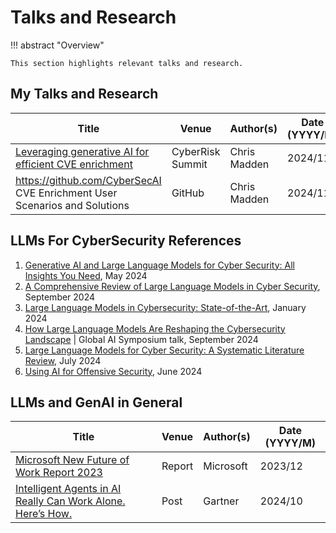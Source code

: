 # Talks and Research

!!! abstract "Overview"
    
    This section highlights relevant talks and research.



## My Talks and Research

| **Title**                                                                                        | **Venue**           | **Author(s)** | **Date** (YYYY/M) |
|--------------------------------------------------------------------------------------------------|---------------------|---------------|-------------------|
| [Leveraging generative AI for efficient CVE enrichment](https://www.youtube.com/watch?v=XBjLAJsm5LA)  | CyberRisk Summit           | Chris Madden  | 2024/11            |
| https://github.com/CyberSecAI CVE Enrichment User Scenarios and Solutions | GitHub   |      Chris Madden  | 2024/11           |



## LLMs For CyberSecurity References
1. [Generative AI and Large Language Models for Cyber Security: All Insights You Need](https://arxiv.org/pdf/2405.12750), May 2024
2. [A Comprehensive Review of Large Language Models in Cyber Security](https://www.researchgate.net/publication/384500263_A_Comprehensive_Review_of_Large_Language_Models_in_Cyber_Security), September 2024 
3. [Large Language Models in Cybersecurity: State-of-the-Art](https://arxiv.org/pdf/2402.00891), January 2024
4. [How Large Language Models Are Reshaping the Cybersecurity Landscape](https://elie.net/talk/ai-for-cybersecurity-get-started-today) | Global AI Symposium talk, September 2024
5. [Large Language Models for Cyber Security: A Systematic Literature Review](https://arxiv.org/pdf/2405.04760), July 2024
6. [Using AI for Offensive Security](https://cloudsecurityalliance.org/artifacts/using-ai-for-offensive-security), June 2024 



## LLMs and GenAI in General


| **Title**                                                                                        | **Venue**           | **Author(s)** | **Date** (YYYY/M) |
|--------------------------------------------------------------------------------------------------|---------------------|---------------|-------------------|
| [Microsoft New Future of Work Report 2023](https://www.microsoft.com/en-us/research/uploads/prod/2023/12/NFWReport2023_v5.pdf) | Report         | Microsoft  | 2023/12            |
| [Intelligent Agents in AI Really Can Work Alone. Here’s How.](https://www.gartner.com/en/articles/intelligent-agent-in-ai) | Post         | Gartner  | 2024/10            |


